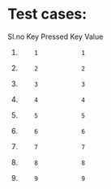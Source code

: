 # Test cases:

Sl.no     Key Pressed  	Key Value
1.         1            1
2.         2            2
3.         3            3
4.         4            4
5.         5            5
6.         6            6
7.         7            7
8.         8            8
9.         9            9
